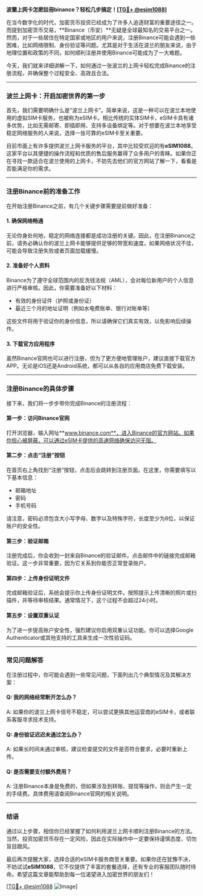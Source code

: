 **波蘭上网卡怎麽註冊binance？轻松几步搞定！[[TG💪+ @esim1088](https://t.me/s/esim1088)]**

在当今数字化的时代，加密货币投资已经成为了许多人追逐财富的重要途径之一。而提到加密货币交易，**Binance（币安）**无疑是全球最知名的交易平台之一。然而，对于一些居住在特定国家或地区的用户来说，注册Binance可能会遇到一些困难，比如网络限制、身份验证等问题。尤其是对于生活在波兰的朋友来说，由于地理位置和政策的不同，如何顺利注册并使用Binance可能成为了一大难题。

今天，我们就来详细讲解一下，如何通过一张波兰的上网卡轻松完成Binance的注册流程，并确保整个过程安全、高效且合法。

---

### 波兰上网卡：开启加密世界的第一步

首先，我们需要明确什么是“波兰上网卡”。简单来说，这是一种可以在波兰本地使用的虚拟SIM卡服务，也被称为eSIM卡。相比传统的实体SIM卡，eSIM卡具有诸多优势，比如无需邮寄、即插即用、支持多设备绑定等。对于想要在波兰本地享受稳定网络服务的人来说，选择一张可靠的eSIM卡至关重要。

目前市面上有许多提供波兰上网卡服务的平台，其中比较受欢迎的有**eSIM1088**。这家平台以其便捷的操作流程和优质的售后服务赢得了众多用户的青睐。如果你正在寻找一款适合在波兰使用的上网卡，不妨先去他们的官方网站了解一下，看看是否能满足你的需求。

---

### 注册Binance前的准备工作

在开始注册Binance之前，有几个关键步骤需要提前做好准备：

#### 1. 确保网络畅通
无论你身处何地，稳定的网络连接都是成功注册的关键。因此，在注册Binance之前，请务必确认你的波兰上网卡能够提供足够的带宽和速度。如果网络状况不佳，可能会导致注册失败或者页面加载缓慢。

#### 2. 准备好个人资料
Binance为了遵守全球范围内的反洗钱法规（AML），会对每位新用户的个人信息进行严格审核。因此，你需要准备好以下材料：
   - 有效的身份证件（护照或身份证）
   - 最近三个月的地址证明（例如水电费账单、银行对账单等）

这些文件将用于验证你的身份信息，所以请确保它们真实有效，以免影响后续操作。

#### 3. 下载官方应用程序
虽然Binance官网也可以进行注册，但为了更方便地管理账户，建议直接下载官方APP。无论是iOS还是Android系统，都可以从各自的应用商店免费下载安装。

---

### 注册Binance的具体步骤

接下来，我们将一步步带你完成Binance的注册流程：

#### 第一步：访问Binance官网
打开浏览器，输入网址**www.binance.com**，进入Binance的官方网站。如果你担心被屏蔽，可以通过eSIM卡提供的高速网络确保访问无阻。

#### 第二步：点击“注册”按钮
在首页右上角找到“注册”按钮，点击后会跳转到注册页面。在这里，你需要填写以下基本信息：
   - 邮箱地址
   - 密码
   - 手机号码

请注意，密码必须包含大小写字母、数字以及特殊字符，长度至少为8位，以保证账户的安全性。

#### 第三步：验证邮箱
注册完成后，你会收到一封来自Binance的验证邮件。点击邮件中的链接完成邮箱验证。这一步非常重要，因为它关系到你能否正常登录账户。

#### 第四步：上传身份证明文件
完成邮箱验证后，系统会提示你上传身份证明文件。按照提示上传清晰的照片或扫描件，并等待审核结果。通常情况下，这个过程不会超过24小时。

#### 第五步：设置双重认证
为了进一步提高账户安全性，强烈建议你启用双重认证功能。你可以选择Google Authenticator或其他支持的工具来生成一次性验证码。

---

### 常见问题解答

在注册过程中，你可能会遇到一些常见问题，下面列出几个典型情况及其解决方案：

#### Q: 我的网络经常断开怎么办？
A: 如果你的波兰上网卡信号不稳定，可以尝试更换其他运营商的eSIM卡，或者联系客服寻求技术支持。

#### Q: 身份验证迟迟未通过怎么办？
A: 如果长时间未通过审核，建议检查提交的文件是否符合要求，必要时重新上传。

#### Q: 是否需要支付额外费用？
A: 注册Binance本身是免费的，但如果涉及到转账、提现等操作，则会产生一定的手续费。具体费用请查阅Binance官网的相关说明。

---

### 结语

通过以上步骤，相信你已经掌握了如何利用波兰上网卡顺利注册Binance的方法。当然，投资加密货币存在一定风险，因此在实际操作中一定要保持谨慎态度，切勿盲目跟风。

最后再次提醒大家，选择合适的eSIM卡服务商至关重要。如果你还在犹豫不决，不妨试试**eSIM1088**，它不仅提供了丰富的套餐选择，还有专业的客服团队随时待命。希望这篇文章能帮助到每一位渴望进入加密世界的朋友们！

[[TG💪+ @esim1088](https://t.me/s/esim1088) ![Image](https://i.postimg.cc/4NQfJmqS/Snipaste-2025-05-13-00-14-12.png)]